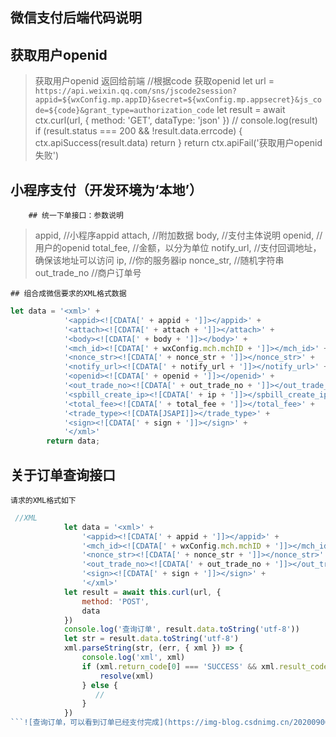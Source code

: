 ## 微信支付后端代码说明
## 获取用户openid
>获取用户openid 返回给前端
> //根据code 获取openid 
        let url = `https://api.weixin.qq.com/sns/jscode2session?appid=${wxConfig.mp.appID}&secret=${wxConfig.mp.appsecret}&js_code=${code}&grant_type=authorization_code`
        let result = await ctx.curl(url, {
                method: 'GET',
                dataType: 'json'
            })
            // console.log(result)
        if (result.status === 200 && !result.data.errcode) {
            ctx.apiSuccess(result.data)
            return
        }
        return ctx.apiFail('获取用户openid失败')

## 小程序支付（开发环境为‘本地’）
		## 统一下单接口：参数说明
>appid, //小程序appid
> attach, //附加数据
> body, //支付主体说明
>  openid, //用户的openid
>  total_fee, //金额，以分为单位
>  notify_url, //支付回调地址，确保该地址可以访问
>  ip, //你的服务器ip
>  nonce_str, //随机字符串
>  out_trade_no //商户订单号
>
	## 组合成微信要求的XML格式数据
```javascript
let data = '<xml>' +
            '<appid><![CDATA[' + appid + ']]></appid>' +
            '<attach><![CDATA[' + attach + ']]></attach>' +
            '<body><![CDATA[' + body + ']]></body>' +
            '<mch_id><![CDATA[' + wxConfig.mch.mchID + ']]></mch_id>' +
            '<nonce_str><![CDATA[' + nonce_str + ']]></nonce_str>' +
            '<notify_url><![CDATA[' + notify_url + ']]></notify_url>' +
            '<openid><![CDATA[' + openid + ']]></openid>' +
            '<out_trade_no><![CDATA[' + out_trade_no + ']]></out_trade_no>' +
            '<spbill_create_ip><![CDATA[' + ip + ']]></spbill_create_ip>' +
            '<total_fee><![CDATA[' + total_fee + ']]></total_fee>' +
            '<trade_type><![CDATA[JSAPI]]></trade_type>' +
            '<sign><![CDATA[' + sign + ']]></sign>' +
            '</xml>'
        return data;
```
## 关于订单查询接口
	请求的XML格式如下
	

```javascript
 //XML
            let data = '<xml>' +
                '<appid><![CDATA[' + appid + ']]></appid>' +
                '<mch_id><![CDATA[' + wxConfig.mch.mchID + ']]></mch_id>' +
                '<nonce_str><![CDATA[' + nonce_str + ']]></nonce_str>' +
                '<out_trade_no><![CDATA[' + out_trade_no + ']]></out_trade_no>' +
                '<sign><![CDATA[' + sign + ']]></sign>' +
                '</xml>'
            let result = await this.curl(url, {
                method: 'POST',
                data
            })
            console.log('查询订单', result.data.toString('utf-8'))
            let str = result.data.toString('utf-8')
            xml.parseString(str, (err, { xml }) => {
                console.log('xml', xml)
                if (xml.return_code[0] === 'SUCCESS' && xml.result_code[0] === 'SUCCESS') {
                    resolve(xml)
                } else {
                   // 
                }
            })
```![查询订单，可以看到订单已经支付完成](https://img-blog.csdnimg.cn/20200906203511596.png#pic_center)

